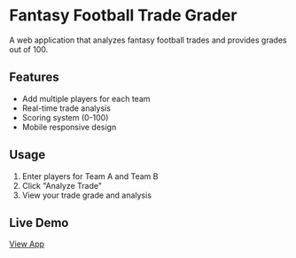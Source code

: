 # Fantasy Football Trade Grader

A web application that analyzes fantasy football trades and provides grades out of 100.

## Features
- Add multiple players for each team
- Real-time trade analysis
- Scoring system (0-100)
- Mobile responsive design

## Usage
1. Enter players for Team A and Team B
2. Click "Analyze Trade"
3. View your trade grade and analysis

## Live Demo
[View App](https://ethansepa.github.io/FantasyFootballTradeGrader)
